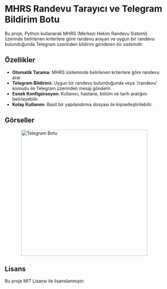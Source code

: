 # MHRS Randevu Tarayıcı ve Telegram Bildirim Botu

Bu proje, Python kullanarak MHRS (Merkezi Hekim Randevu Sistemi) üzerinde belirlenen kriterlere göre randevu arayan ve uygun bir randevu bulunduğunda Telegram üzerinden bildirim gönderen bir sistemdir.

## Özellikler
- **Otomatik Tarama:** MHRS sisteminde belirlenen kriterlere göre randevu arar.
- **Telegram Bildirimi:** Uygun bir randevu bulunduğunda veya '/randevu' komudu ile Telegram üzerinden mesaj gönderir.
- **Esnek Konfigürasyon:** Kullanıcı, hastane, bölüm ve tarih aralığını belirleyebilir.
- **Kolay Kullanım:** Basit bir yapılandırma dosyası ile kişiselleştirilebilir.

## Görseller
<div style="display: flex; justify-content: space-around;">
  <img src="./img/img_1.jpg" alt="Telegram Botu" width="400">
</div>


## Lisans
Bu proje MIT Lisansı ile lisanslanmıştır.

